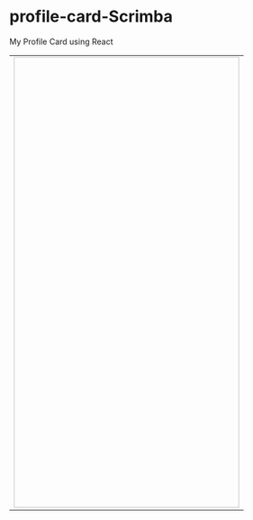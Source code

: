 # profile-card-Scrimba
My Profile Card using React

<table>
  <tr>
    <td>
       <img scr="https://github.com/Harshbailurkar/React-profile-card/assets/113308692/ce47d73d-03b1-4f8a-a829-05ae61e88d2c" width=400px height=800px>
    </td>
  </tr>
</table>
